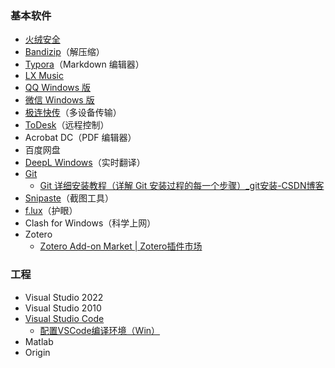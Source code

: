 ### 基本软件

- [火绒安全](https://www.huorong.cn/)
- [Bandizip](https://www.bandisoft.com/bandizip/)（解压缩）
- [Typora](https://typoraio.cn/)（Markdown 编辑器）
- [LX Music](https://github.com/lyswhut/lx-music-desktop/)
- [QQ Windows 版](https://im.qq.com/pcqq/index.shtml)
- [微信 Windows 版](https://pc.weixin.qq.com/?lang=zh_CN)
- [极连快传](https://shouji.360.cn/jl.html)（多设备传输）
- [ToDesk](https://www.todesk.com/download.html)（远程控制）
- Acrobat DC（PDF 编辑器）
- 百度网盘
- [DeepL Windows](https://www.deepl.com/zh/windows-app)（实时翻译）
- [Git](https://git-scm.com/)
  - [Git 详细安装教程（详解 Git 安装过程的每一个步骤）_git安装-CSDN博客](https://blog.csdn.net/mukes/article/details/115693833)
- [Snipaste](https://zh.snipaste.com/download.html)（截图工具）
- [f.lux](https://justgetflux.com/)（护眼）
- Clash for Windows（科学上网）
- Zotero
  - [Zotero Add-on Market | Zotero插件市场](https://github.com/syt2/zotero-addons?tab=readme-ov-file#readme)


### 工程

- Visual Studio 2022
- Visual Studio 2010
- [Visual Studio Code](https://code.visualstudio.com/download)
  - [配置VSCode编译环境（Win）](../配置VSCode编译环境（Win）/配置VSCode编译环境（Win）.md)
- Matlab
- Origin

